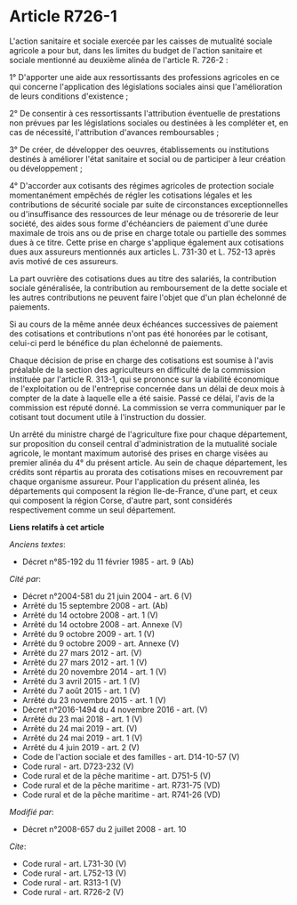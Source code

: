 # Article R726-1

L'action sanitaire et sociale exercée par les caisses de mutualité sociale agricole a pour but, dans les limites du budget de
l'action sanitaire et sociale mentionné au deuxième alinéa de l'article R. 726-2 : 

1° D'apporter une aide aux ressortissants des professions agricoles en ce qui concerne l'application des législations
sociales ainsi que l'amélioration de leurs conditions d'existence ; 

2° De consentir à ces ressortissants l'attribution éventuelle de prestations non prévues par les législations sociales ou
destinées à les compléter et, en cas de nécessité, l'attribution d'avances remboursables ; 

3° De créer, de développer des oeuvres, établissements ou institutions destinés à améliorer l'état sanitaire et social ou de
participer à leur création ou développement ; 

4° D'accorder aux cotisants des régimes agricoles de protection sociale momentanément empêchés de régler les cotisations
légales et les contributions de sécurité sociale par suite de circonstances exceptionnelles ou d'insuffisance des ressources
de leur ménage ou de trésorerie de leur société, des aides sous forme d'échéanciers de paiement d'une durée maximale de trois
ans ou de prise en charge totale ou partielle des sommes dues à ce titre. Cette prise en charge s'applique également aux
cotisations dues aux assureurs mentionnés aux articles L. 731-30 et L. 752-13 après avis motivé de ces assureurs. 

La part ouvrière des cotisations dues au titre des salariés, la contribution sociale généralisée, la contribution au
remboursement de la dette sociale et les autres contributions ne peuvent faire l'objet que d'un plan échelonné de paiements. 

Si au cours de la même année deux échéances successives de paiement des cotisations et contributions n'ont pas été honorées
par le cotisant, celui-ci perd le bénéfice du plan échelonné de paiements. 

Chaque décision de prise en charge des cotisations est soumise à l'avis préalable de la section des agriculteurs en
difficulté de la commission instituée par l'article R. 313-1, qui se prononce sur la viabilité économique de l'exploitation
ou de l'entreprise concernée dans un délai de deux mois à compter de la date à laquelle elle a été saisie. Passé ce délai,
l'avis de la commission est réputé donné. La commission se verra communiquer par le cotisant tout document utile à
l'instruction du dossier. 

Un arrêté du ministre chargé de l'agriculture fixe pour chaque département, sur proposition du conseil central
d'administration de la mutualité sociale agricole, le montant maximum autorisé des prises en charge visées au premier alinéa
du 4° du présent article. Au sein de chaque département, les crédits sont répartis au prorata des cotisations mises en
recouvrement par chaque organisme assureur. Pour l'application du présent alinéa, les départements qui composent la région
Ile-de-France, d'une part, et ceux qui composent la région Corse, d'autre part, sont considérés respectivement comme un seul
département.

**Liens relatifs à cet article**

_Anciens textes_:

  - Décret n°85-192 du 11 février 1985 - art. 9 (Ab)

_Cité par_:

  - Décret n°2004-581 du 21 juin 2004 - art. 6 (V)
  - Arrêté du 15 septembre 2008 - art. (Ab)
  - Arrêté du 14 octobre 2008 - art. 1 (V)
  - Arrêté du 14 octobre 2008 - art. Annexe (V)
  - Arrêté du 9 octobre 2009 - art. 1 (V)
  - Arrêté du 9 octobre 2009 - art. Annexe (V)
  - Arrêté du 27 mars 2012 - art. (V)
  - Arrêté du 27 mars 2012 - art. 1 (V)
  - Arrêté du 20 novembre 2014 - art. 1 (V)
  - Arrêté du 3 avril 2015 - art. 1 (V)
  - Arrêté du 7 août 2015 - art. 1 (V)
  - Arrêté du 23 novembre 2015 - art. 1 (V)
  - Décret n°2016-1494 du 4 novembre 2016 - art. (V)
  - Arrêté du 23 mai 2018 - art. 1 (V)
  - Arrêté du 24 mai 2019 - art. (V)
  - Arrêté du 24 mai 2019 - art. 1 (V)
  - Arrêté du 4 juin 2019 - art. 2 (V)
  - Code de l'action sociale et des familles - art. D14-10-57 (V)
  - Code rural - art. D723-232 (V)
  - Code rural et de la pêche maritime - art. D751-5 (V)
  - Code rural et de la pêche maritime - art. R731-75 (VD)
  - Code rural et de la pêche maritime - art. R741-26 (VD)

_Modifié par_:

  - Décret n°2008-657 du 2 juillet 2008 - art. 10

_Cite_:

  - Code rural - art. L731-30 (V)
  - Code rural - art. L752-13 (V)
  - Code rural - art. R313-1 (V)
  - Code rural - art. R726-2 (V)
